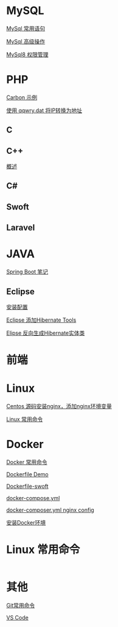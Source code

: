 # MySQL
<a href="https://github.com/lyhisphper/Blog/issues/1">MySql 常用语句</a>

<a href="https://github.com/lyhisphper/Blog/issues/11">MySql 高级操作</a>

<a href="https://github.com/lyhisphper/Blog/issues/6">MySql8 权限管理</a>
# PHP

<a href="https://github.com/lyhisphper/Blog/issues/5">Carbon 示例</a>

<a href="https://github.com/lyhisphper/Blog/tree/master/PHP/Ip%E8%BD%AC%E5%9C%B0%E5%9D%80">使用 qqwry.dat 将IP转换为地址</a>
## C
## C++
<a href="https://github.com/lyhisphper/Blog/issues/16">概述</a>

## C#

## Swoft
## Laravel

# JAVA
<a href="https://github.com/lyhisphper/Blog/issues/20">Spring Boot 笔记</a>
## Eclipse
<a href="https://github.com/lyhisphper/Blog/issues/2">安装配置</a>

<a href="https://github.com/lyhisphper/Blog/issues/3">Eclipse 添加Hibernate Tools</a>

<a href="https://github.com/lyhisphper/Blog/issues/4">Elipse 反向生成Hibernate实体类</a>
# 前端

# Linux
<a href="https://github.com/lyhisphper/Blog/issues/7">Centos 源码安装nginx，添加nginx环境变量</a>

<a href="https://github.com/lyhisphper/Blog/issues/14">Linux 常用命令</a>

# Docker
<a href="https://github.com/lyhisphper/Blog/issues/10">Docker 常用命令</a>

<a href="https://github.com/lyhisphper/Blog/blob/master/Docker/DockerfileDemo">Dockerfile Demo</a>

<a href="https://github.com/lyhisphper/Blog/blob/master/Docker/Dockerfile-Swoft">Dockerfile-swoft</a>

<a href="https://github.com/lyhisphper/Blog/blob/master/Docker/docker-compose.yml">docker-compose.yml</a>

<a href="https://github.com/lyhisphper/Blog/issues/23">docker-composer.yml nginx config </a>

<a href="https://github.com/lyhisphper/Blog/issues/19">安装Docker环境</a>

# Linux 常用命令
```
```

# 其他
<a href="https://github.com/lyhisphper/Blog/issues/9">Git常用命令</a>

<a href="https://github.com/lyhisphper/Blog/issues/17">VS Code</a>
